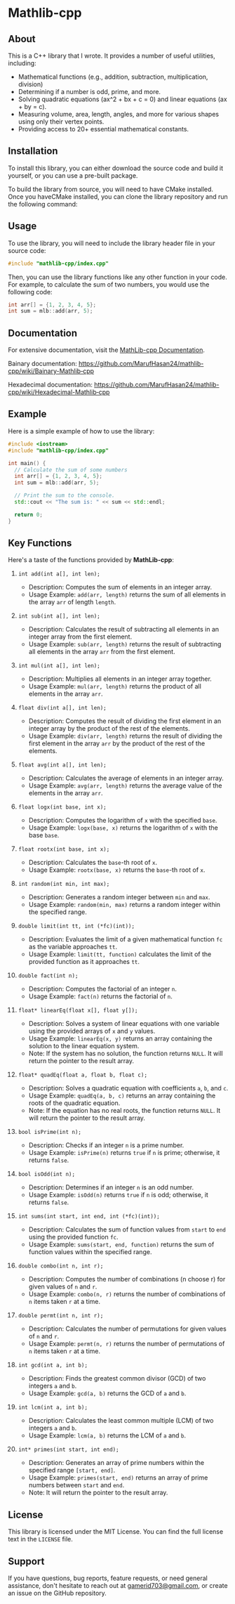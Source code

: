 # Mathlib-cpp

## About

This is a C++ library that I wrote. It provides a number of useful utilities, including:

- Mathematical functions (e.g., addition, subtraction, multiplication, division)
- Determining if a number is odd, prime, and more.
- Solving quadratic equations (ax^2 + bx + c = 0) and linear equations (ax + by = c).
- Measuring volume, area, length, angles, and more for various shapes using only their vertex points.
- Providing access to 20+ essential mathematical constants.

## Installation

To install this library, you can either download the source code and build it yourself, or you can use a pre-built package.

To build the library from source, you will need to have CMake installed. Once you haveCMake installed, you can clone the library repository and run the following command:

## Usage

To use the library, you will need to include the library header file in your source code:

```c++
#include "mathlib-cpp/index.cpp"
```

Then, you can use the library functions like any other function in your code. For example, to calculate the sum of two numbers, you would use the following code:

```c++
int arr[] = {1, 2, 3, 4, 5};
int sum = mlb::add(arr, 5);

```

## Documentation

For extensive documentation, visit the [MathLib-cpp Documentation](https://marufhasan24.github.io/mathlib_wiki/cpp/wiki.html).

Bainary documentation: <https://github.com/MarufHasan24/mathlib-cpp/wiki/Bainary-Mathlib‐cpp>

Hexadecimal documentation: <https://github.com/MarufHasan24/mathlib-cpp/wiki/Hexadecimal-Mathlib‐cpp>

## Example

Here is a simple example of how to use the library:

```c++
#include <iostream>
#include "mathlib-cpp/index.cpp"

int main() {
  // Calculate the sum of some numbers
  int arr[] = {1, 2, 3, 4, 5};
  int sum = mlb::add(arr, 5);

  // Print the sum to the console.
  std::cout << "The sum is: " << sum << std::endl;

  return 0;
}
```

## Key Functions

Here's a taste of the functions provided by **MathLib-cpp**:

1. `int add(int a[], int len);`

   - Description: Computes the sum of elements in an integer array.
   - Usage Example: `add(arr, length)` returns the sum of all elements in the array `arr` of length `length`.

2. `int sub(int a[], int len);`

   - Description: Calculates the result of subtracting all elements in an integer array from the first element.
   - Usage Example: `sub(arr, length)` returns the result of subtracting all elements in the array `arr` from the first element.

3. `int mul(int a[], int len);`

   - Description: Multiplies all elements in an integer array together.
   - Usage Example: `mul(arr, length)` returns the product of all elements in the array `arr`.

4. `float div(int a[], int len);`

   - Description: Computes the result of dividing the first element in an integer array by the product of the rest of the elements.
   - Usage Example: `div(arr, length)` returns the result of dividing the first element in the array `arr` by the product of the rest of the elements.

5. `float avg(int a[], int len);`

   - Description: Calculates the average of elements in an integer array.
   - Usage Example: `avg(arr, length)` returns the average value of the elements in the array `arr`.

6. `float logx(int base, int x);`

   - Description: Computes the logarithm of `x` with the specified `base`.
   - Usage Example: `logx(base, x)` returns the logarithm of `x` with the base `base`.

7. `float rootx(int base, int x);`

   - Description: Calculates the `base`-th root of `x`.
   - Usage Example: `rootx(base, x)` returns the `base`-th root of `x`.

8. `int random(int min, int max);`

   - Description: Generates a random integer between `min` and `max`.
   - Usage Example: `random(min, max)` returns a random integer within the specified range.

9. `double limit(int tt, int (*fc)(int));`

   - Description: Evaluates the limit of a given mathematical function `fc` as the variable approaches `tt`.
   - Usage Example: `limit(tt, function)` calculates the limit of the provided function as it approaches `tt`.

10. `double fact(int n);`

    - Description: Computes the factorial of an integer `n`.
    - Usage Example: `fact(n)` returns the factorial of `n`.

11. `float* linearEq(float x[], float y[]);`

    - Description: Solves a system of linear equations with one variable using the provided arrays of `x` and `y` values.
    - Usage Example: `linearEq(x, y)` returns an array containing the solution to the linear equation system.
    - Note: If the system has no solution, the function returns `NULL`. It will return the pointer to the result array.

12. `float* quadEq(float a, float b, float c);`

    - Description: Solves a quadratic equation with coefficients `a`, `b`, and `c`.
    - Usage Example: `quadEq(a, b, c)` returns an array containing the roots of the quadratic equation.
    - Note: If the equation has no real roots, the function returns `NULL`. It will return the pointer to the result array.

13. `bool isPrime(int n);`

    - Description: Checks if an integer `n` is a prime number.
    - Usage Example: `isPrime(n)` returns `true` if `n` is prime; otherwise, it returns `false`.

14. `bool isOdd(int n);`

    - Description: Determines if an integer `n` is an odd number.
    - Usage Example: `isOdd(n)` returns `true` if `n` is odd; otherwise, it returns `false`.

15. `int sums(int start, int end, int (*fc)(int));`

    - Description: Calculates the sum of function values from `start` to `end` using the provided function `fc`.
    - Usage Example: `sums(start, end, function)` returns the sum of function values within the specified range.

16. `double combo(int n, int r);`

    - Description: Computes the number of combinations (n choose r) for given values of `n` and `r`.
    - Usage Example: `combo(n, r)` returns the number of combinations of `n` items taken `r` at a time.

17. `double permt(int n, int r);`

    - Description: Calculates the number of permutations for given values of `n` and `r`.
    - Usage Example: `permt(n, r)` returns the number of permutations of `n` items taken `r` at a time.

18. `int gcd(int a, int b);`

    - Description: Finds the greatest common divisor (GCD) of two integers `a` and `b`.
    - Usage Example: `gcd(a, b)` returns the GCD of `a` and `b`.

19. `int lcm(int a, int b);`

    - Description: Calculates the least common multiple (LCM) of two integers `a` and `b`.
    - Usage Example: `lcm(a, b)` returns the LCM of `a` and `b`.

20. `int* primes(int start, int end);`
    - Description: Generates an array of prime numbers within the specified range `[start, end]`.
    - Usage Example: `primes(start, end)` returns an array of prime numbers between `start` and `end`.
    - Note: It will return the pointer to the result array.

## License

This library is licensed under the MIT License. You can find the full license text in the `LICENSE` file.

## Support

If you have questions, bug reports, feature requests, or need general assistance, don't hesitate to reach out at <gamerid703@gmail.com>, or create an issue on the GitHub repository.
